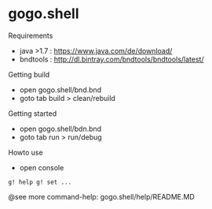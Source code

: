 # gogo.shell

Requirements

* java >1.7	: https://www.java.com/de/download/
* bndtools	: http://dl.bintray.com/bndtools/bndtools/latest/

Getting build

* open gogo.shell/bnd.bnd
* goto tab build > clean/rebuild

Getting started

* open gogo.shell/bdn.bnd
* goto tab run > run/debug

Howto use
* open console

`
g! help
g! set
...
`

@see more command-help: gogo.shell/help/README.MD

